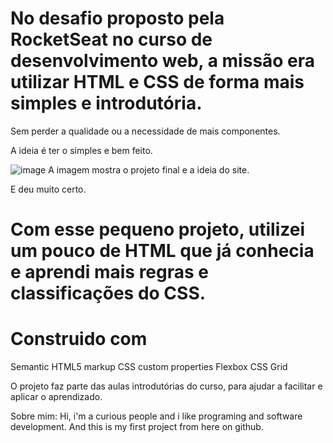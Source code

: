 # No desafio proposto pela RocketSeat no curso de desenvolvimento web, a missão era utilizar HTML e CSS de forma mais simples e introdutória.
Sem perder a qualidade ou a necessidade de mais componentes. 

 A ideia é ter o simples e bem feito.

![image](https://github.com/user-attachments/assets/2ca8ad77-2afe-4102-9d71-0aae299c7d8b)
A imagem mostra o projeto final e a ideia do site.



E deu muito certo.

# Com esse pequeno projeto, utilizei um pouco de HTML que já conhecia e aprendi mais regras e classificações do CSS.


# Construido com
Semantic HTML5 markup
CSS custom properties
Flexbox
CSS Grid

O projeto faz parte das aulas introdutórias do curso, para ajudar a facilitar e aplicar o aprendizado. 

Sobre mim: 
Hi, i'm a curious people and i like programing and software development. And this is my first project from here on github.
